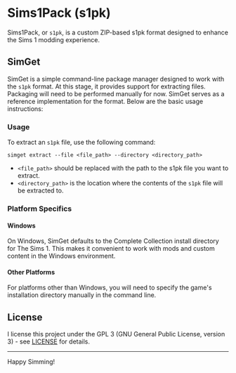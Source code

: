 # Sims1Pack (s1pk)

Sims1Pack, or ``s1pk``, is a custom ZIP-based s1pk format designed to enhance the Sims 1 modding experience.

## SimGet

SimGet is a simple command-line package manager designed to work with the ``s1pk`` format. At this stage, it provides support for extracting files. Packaging will need to be performed manually for now. SimGet serves as a reference implementation for the format. Below are the basic usage instructions:

### Usage

To extract an ``s1pk`` file, use the following command:

```shell
simget extract --file <file_path> --directory <directory_path>
```

- `<file_path>` should be replaced with the path to the s1pk file you want to extract.
- `<directory_path>` is the location where the contents of the ``s1pk`` file will be extracted to.

### Platform Specifics

#### Windows

On Windows, SimGet defaults to the Complete Collection install directory for The Sims 1. This makes it convenient to work with mods and custom content in the Windows environment.

#### Other Platforms

For platforms other than Windows, you will need to specify the game's installation directory manually in the command line.

## License

I license this project under the GPL 3 (GNU General Public License, version 3) - see [LICENSE](./LICENSE) for details.

<hr>

Happy Simming!